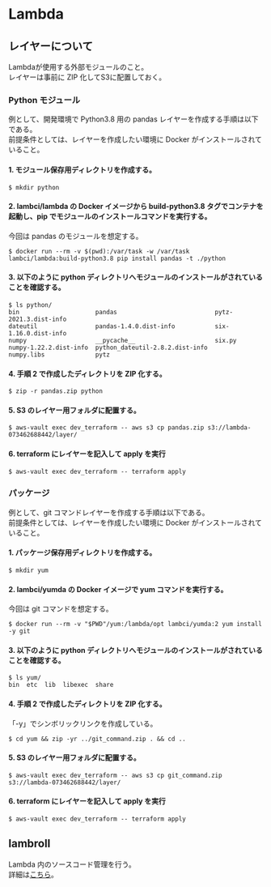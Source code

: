# Lambda

## レイヤーについて
Lambdaが使用する外部モジュールのこと。  
レイヤーは事前に ZIP 化してS3に配置しておく。

### Python モジュール

例として、開発環境で Python3.8 用の pandas レイヤーを作成する手順は以下である。  
前提条件としては、レイヤーを作成したい環境に Docker がインストールされていること。

#### 1. モジュール保存用ディレクトリを作成する。

```
$ mkdir python
```

#### 2. lambci/lambda の Docker イメージから build-python3.8 タグでコンテナを起動し、pip でモジュールのインストールコマンドを実行する。

今回は pandas のモジュールを想定する。

```
$ docker run --rm -v $(pwd):/var/task -w /var/task lambci/lambda:build-python3.8 pip install pandas -t ./python
```

#### 3. 以下のように python ディレクトリへモジュールのインストールがされていることを確認する。

```
$ ls python/
bin                     pandas                           pytz-2021.3.dist-info
dateutil                pandas-1.4.0.dist-info           six-1.16.0.dist-info
numpy                   __pycache__                      six.py
numpy-1.22.2.dist-info  python_dateutil-2.8.2.dist-info
numpy.libs              pytz
```

#### 4. 手順 2 で作成したディレクトリを ZIP 化する。

```
$ zip -r pandas.zip python
```

#### 5. S3 のレイヤー用フォルダに配置する。

```
$ aws-vault exec dev_terraform -- aws s3 cp pandas.zip s3://lambda-073462688442/layer/
```

#### 6. terraform にレイヤーを記入して apply を実行

```
$ aws-vault exec dev_terraform -- terraform apply
```

### パッケージ

例として、git コマンドレイヤーを作成する手順は以下である。  
前提条件としては、レイヤーを作成したい環境に Docker がインストールされていること。

#### 1. パッケージ保存用ディレクトリを作成する。

```
$ mkdir yum
```

#### 2. lambci/yumda の Docker イメージで yum コマンドを実行する。

今回は git コマンドを想定する。

```
$ docker run --rm -v "$PWD"/yum:/lambda/opt lambci/yumda:2 yum install -y git
```

#### 3. 以下のように python ディレクトリへモジュールのインストールがされていることを確認する。

```
$ ls yum/
bin  etc  lib  libexec  share
```

#### 4. 手順 2 で作成したディレクトリを ZIP 化する。
「-y」でシンボリックリンクを作成している。

```
$ cd yum && zip -yr ../git_command.zip . && cd ..
```

#### 5. S3 のレイヤー用フォルダに配置する。

```
$ aws-vault exec dev_terraform -- aws s3 cp git_command.zip s3://lambda-073462688442/layer/
```

#### 6. terraform にレイヤーを記入して apply を実行

```
$ aws-vault exec dev_terraform -- terraform apply
```

## lambroll

Lambda 内のソースコード管理を行う。  
詳細は[こちら](https://github.com/LinkProcessing/lambroll)。

